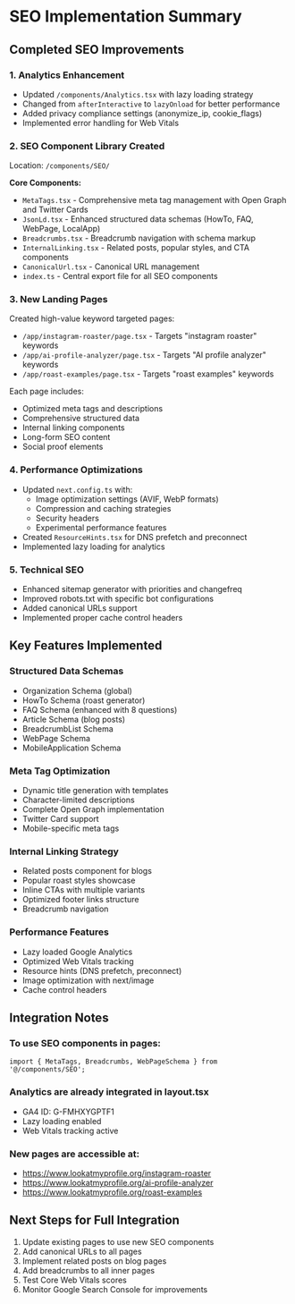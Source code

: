 # SEO Implementation Summary

## Completed SEO Improvements

### 1. Analytics Enhancement
- Updated `/components/Analytics.tsx` with lazy loading strategy
- Changed from `afterInteractive` to `lazyOnload` for better performance
- Added privacy compliance settings (anonymize_ip, cookie_flags)
- Implemented error handling for Web Vitals

### 2. SEO Component Library Created
Location: `/components/SEO/`

**Core Components:**
- `MetaTags.tsx` - Comprehensive meta tag management with Open Graph and Twitter Cards
- `JsonLd.tsx` - Enhanced structured data schemas (HowTo, FAQ, WebPage, LocalApp)
- `Breadcrumbs.tsx` - Breadcrumb navigation with schema markup
- `InternalLinking.tsx` - Related posts, popular styles, and CTA components
- `CanonicalUrl.tsx` - Canonical URL management
- `index.ts` - Central export file for all SEO components

### 3. New Landing Pages
Created high-value keyword targeted pages:
- `/app/instagram-roaster/page.tsx` - Targets "instagram roaster" keywords
- `/app/ai-profile-analyzer/page.tsx` - Targets "AI profile analyzer" keywords
- `/app/roast-examples/page.tsx` - Targets "roast examples" keywords

Each page includes:
- Optimized meta tags and descriptions
- Comprehensive structured data
- Internal linking components
- Long-form SEO content
- Social proof elements

### 4. Performance Optimizations
- Updated `next.config.ts` with:
  - Image optimization settings (AVIF, WebP formats)
  - Compression and caching strategies
  - Security headers
  - Experimental performance features
- Created `ResourceHints.tsx` for DNS prefetch and preconnect
- Implemented lazy loading for analytics

### 5. Technical SEO
- Enhanced sitemap generator with priorities and changefreq
- Improved robots.txt with specific bot configurations
- Added canonical URLs support
- Implemented proper cache control headers

## Key Features Implemented

### Structured Data Schemas
- Organization Schema (global)
- HowTo Schema (roast generator)
- FAQ Schema (enhanced with 8 questions)
- Article Schema (blog posts)
- BreadcrumbList Schema
- WebPage Schema
- MobileApplication Schema

### Meta Tag Optimization
- Dynamic title generation with templates
- Character-limited descriptions
- Complete Open Graph implementation
- Twitter Card support
- Mobile-specific meta tags

### Internal Linking Strategy
- Related posts component for blogs
- Popular roast styles showcase
- Inline CTAs with multiple variants
- Optimized footer links structure
- Breadcrumb navigation

### Performance Features
- Lazy loaded Google Analytics
- Optimized Web Vitals tracking
- Resource hints (DNS prefetch, preconnect)
- Image optimization with next/image
- Cache control headers

## Integration Notes

### To use SEO components in pages:
```tsx
import { MetaTags, Breadcrumbs, WebPageSchema } from '@/components/SEO';
```

### Analytics are already integrated in layout.tsx
- GA4 ID: G-FMHXYGPTF1
- Lazy loading enabled
- Web Vitals tracking active

### New pages are accessible at:
- https://www.lookatmyprofile.org/instagram-roaster
- https://www.lookatmyprofile.org/ai-profile-analyzer
- https://www.lookatmyprofile.org/roast-examples

## Next Steps for Full Integration
1. Update existing pages to use new SEO components
2. Add canonical URLs to all pages
3. Implement related posts on blog pages
4. Add breadcrumbs to all inner pages
5. Test Core Web Vitals scores
6. Monitor Google Search Console for improvements